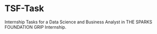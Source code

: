 # TSF-Task
Internship Tasks for a Data Science and Business Analyst in THE SPARKS FOUNDATION GRIP Internship.
